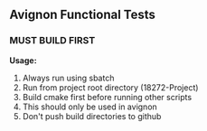 ## Avignon Functional Tests

### MUST BUILD FIRST 
**Usage:**  
1. Always run using sbatch
2. Run from project root directory (18272-Project)
3. Build cmake first before running other scripts
4. This should only be used in avignon
5. Don't push build directories to github